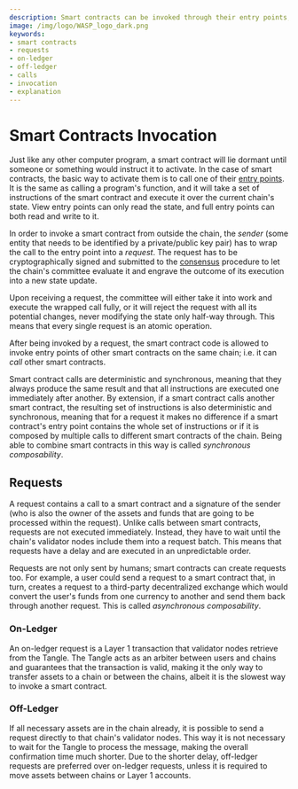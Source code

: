 ```yaml
---
description: Smart contracts can be invoked through their entry points, from outside via a request, or from inside via a call.
image: /img/logo/WASP_logo_dark.png
keywords:
- smart contracts
- requests
- on-ledger
- off-ledger
- calls
- invocation
- explanation
---
```


# Smart Contracts Invocation

Just like any other computer program, a smart contract will lie dormant until someone or something would instruct it to activate. In the case of smart contracts, the basic way to activate them is to call one of their [entry points](./smart-contract-anatomy.md#entry-points). It is the same as calling a program's function, and it will take a set of instructions of the smart contract and execute it over the current chain's state. View entry points can only read the state, and full entry points can both read and write to it.

In order to invoke a smart contract from outside the chain, the _sender_ (some entity that needs to be identified by a private/public key pair) has to wrap the call to the entry point into a _request_.
The request has to be cryptographically signed and submitted to the [consensus](./consensus.md) procedure to let the chain's committee evaluate it and engrave the outcome of its execution into a new state update.

Upon receiving a request, the committee will either take it into work and execute the wrapped call fully, or it will reject the request with all its potential changes, never modifying the state only half-way through.
This means that every single request is an atomic operation.

After being invoked by a request, the smart contract code is allowed to invoke entry points of other smart contracts on the same chain; i.e. it can _call_ other smart contracts.

Smart contract calls are deterministic and synchronous, meaning that they always produce the same result and that all instructions are executed one immediately after another.
By extension, if a smart contract calls another smart contract, the resulting set of instructions is also deterministic and synchronous, meaning that for a request it makes no difference if a smart contract's entry point contains the whole set of instructions or if it is composed by multiple calls to different smart contracts of the chain.
Being able to combine smart contracts in this way is called *synchronous composability*.

## Requests

A request contains a call to a smart contract and a signature of the sender (who is also the owner of the assets and funds that are going to be processed within the request).
Unlike calls between smart contracts, requests are not executed immediately.
Instead, they have to wait until the chain's validator nodes include them into a request batch.
This means that requests have a delay and are executed in an unpredictable order.

Requests are not only sent by humans; smart contracts can create requests too.
For example, a user could send a request to a smart contract that, in turn, creates a request to a third-party decentralized exchange which would convert the user's funds from one currency to another and send them back through another request.
This is called *asynchronous composability*.

### On-Ledger

An on-ledger request is a Layer 1 transaction that validator nodes retrieve from the Tangle. The Tangle acts as an arbiter between users and chains and guarantees that the transaction is valid, making it the only way to transfer assets to a chain or between the chains, albeit it is the slowest way to invoke a smart contract.

### Off-Ledger

If all necessary assets are in the chain already, it is possible to send a request directly to that chain's validator nodes.
This way it is not necessary to wait for the Tangle to process the message, making the overall confirmation time much shorter.
Due to the shorter delay, off-ledger requests are preferred over on-ledger requests, unless it is required to move assets between chains or Layer 1 accounts.
